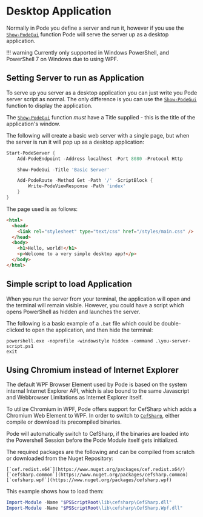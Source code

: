 # Desktop Application

Normally in Pode you define a server and run it, however if you use the [`Show-PodeGui`](../../../Functions/Core/Show-PodeGui) function Pode will serve the server up as a desktop application.

!!! warning
    Currently only supported in Windows PowerShell, and PowerShell 7 on Windows due to using WPF.


## Setting Server to run as Application

To serve up you server as a desktop application you can just write you Pode server script as normal. The only difference is you can use the [`Show-PodeGui`](../../../Functions/Core/Show-PodeGui) function to display the application.

The [`Show-PodeGui`](../../../Functions/Core/Show-PodeGui) function _must_ have a Title supplied - this is the title of the application's window.

The following will create a basic web server with a single page, but when the server is run it will pop up as a desktop application:

```powershell
Start-PodeServer {
    Add-PodeEndpoint -Address localhost -Port 8080 -Protocol Http

    Show-PodeGui -Title 'Basic Server'

    Add-PodeRoute -Method Get -Path '/' -ScriptBlock {
        Write-PodeViewResponse -Path 'index'
    }
}
```

The page used is as follows:

```html
<html>
  <head>
    <link rel="stylesheet" type="text/css" href="/styles/main.css" />
  </head>
  <body>
    <h1>Hello, world!</h1>
    <p>Welcome to a very simple desktop app!</p>
  </body>
</html>
```

## Simple script to load Application

When you run the server from your terminal, the application will open and the terminal will remain visible. However, you could have a script which opens PowerShell as hidden and launches the server.

The following is a basic example of a `.bat` file which could be double-clicked to open the application, and then hide the terminal:

```batch
powershell.exe -noprofile -windowstyle hidden -command .\you-server-script.ps1
exit
```

## Using Chromium instead of Internet Explorer

The default WPF Browser Element used by Pode is based on the system internal Internet Explorer API, which is also bound to the same Javascript and Webbrowser Limitations as Internet Explorer itself.

To utilize Chromium in WPF, Pode offers support for CefSharp which adds a Chromium Web Element to WPF.
In order to switch to [`CefSharp`](http://cefsharp.github.io/), either compile or download its precompiled binaries.

Pode will automatically switch to CefSharp, if the binaries are loaded into the Powershell Session before the Pode Module itself gets initialized.

The required packages are the following and can be compiled from scratch or downloaded from the Nuget Repository:
```
[`cef.redist.x64`](https://www.nuget.org/packages/cef.redist.x64/)
[`cefsharp.common`](https://www.nuget.org/packages/cefsharp.common)
[`cefsharp.wpf`](https://www.nuget.org/packages/cefsharp.wpf)
```

This example shows how to load them:

```Powershell
Import-Module -Name "$PSScriptRoot\lib\cefsharp\CefSharp.dll"
Import-Module -Name "$PSScriptRoot\lib\cefsharp\CefSharp.Wpf.dll"
```

